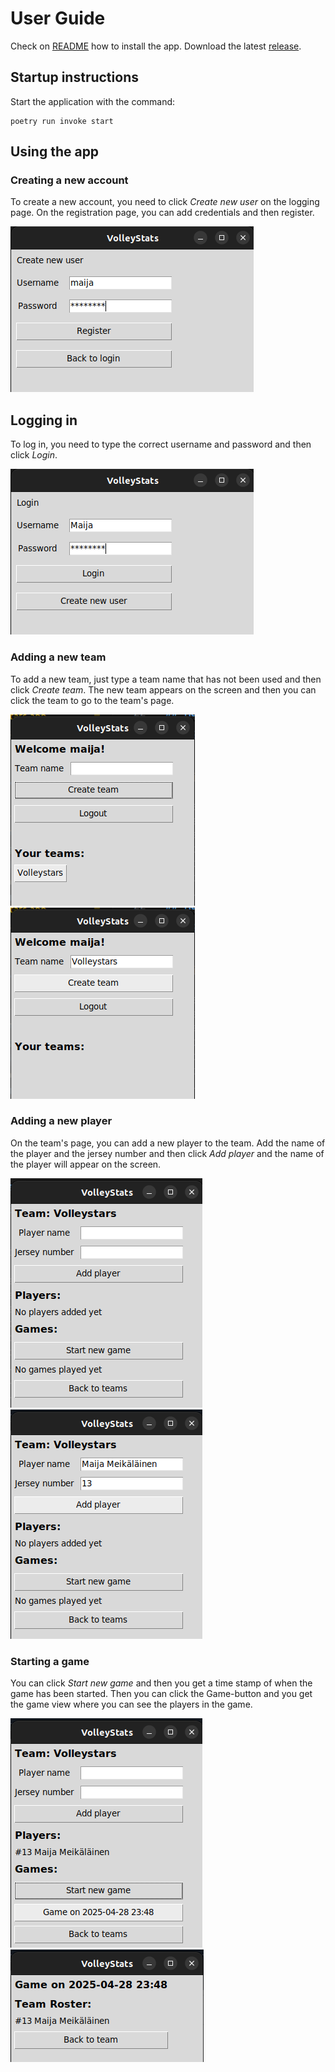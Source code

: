 # User Guide

Check on [README](https://github.com/rautiais/ot-harjoitustyo/blob/main/README.md) how to install the app. Download the latest [release](https://github.com/rautiais/ot-harjoitustyo/releases).

## Startup instructions

Start the application with the command:

```
poetry run invoke start
```

## Using the app

### Creating a new account

To create a new account, you need to click _Create new user_ on the logging page. On the registration page, you can add credentials and then register.

![Registration](./images/register.png)

## Logging in

To log in, you need to type the correct username and password and then click _Login_.

![Login](./images/login.png)

### Adding a new team

To add a new team, just type a team name that has not been used and then click _Create team_. The new team appears on the screen and then you can click the team to go to the team's page.

![Adding a team](./images/frontpage1.png)
![Frontpage](./images/frontpage2.png)

### Adding a new player

On the team's page, you can add a new player to the team. Add the name of the player and the jersey number and then click _Add player_ and the name of the player will appear on the screen.

![Team page](./images/player_view.png)
![Adding a new player](./images/addplayer1.png)

### Starting a game

You can click _Start new game_ and then you get a time stamp of when the game has been started. Then you can click the Game-button and you get the game view where you can see the players in the game.

![Players view](./images/players.png)
![Players view](./images/roster.png)
